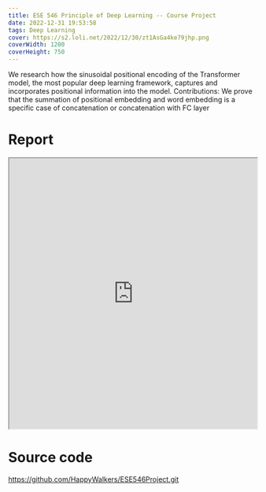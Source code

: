```yaml
---
title: ESE 546 Principle of Deep Learning -- Course Project
date: 2022-12-31 19:53:58
tags: Deep Learning
cover: https://s2.loli.net/2022/12/30/zt1AsGa4ke79jhp.png 
coverWidth: 1200
coverHeight: 750
---
```



We research how the sinusoidal positional encoding of the Transformer model, the most popular deep learning framework, captures and incorporates positional information into the model.
Contributions: We prove that the summation of positional embedding and word embedding is a specific case of concatenation or concatenation with FC layer

# Report

<div class="row">
	<iframe src="https://drive.google.com/file/d/1liG3Q6Iu48VPxd0GTaOPpJbXWVtvJIfM/preview" style="width:100%; height:550px"></iframe>
</div>

# Source code

https://github.com/HappyWalkers/ESE546Project.git
